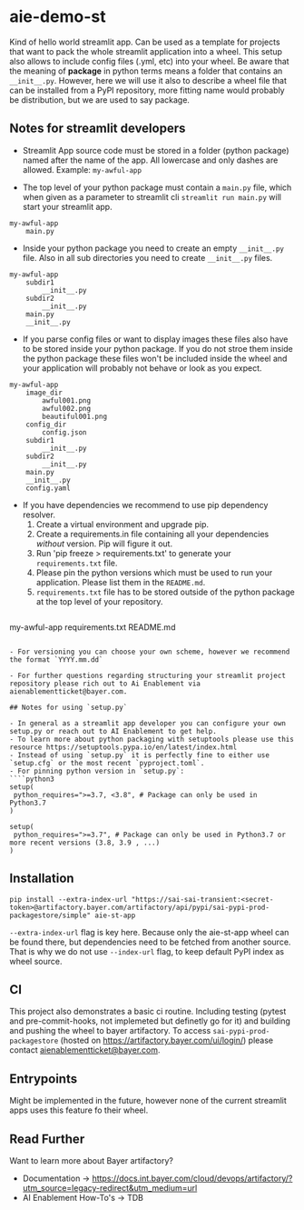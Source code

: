 # aie-demo-st

Kind of hello world streamlit app. Can be used as a template for projects that want to pack the whole streamlit application into a wheel. This setup also allows to include config files (.yml, etc) into your wheel. Be aware that the meaning of __package__ in python terms means a folder that contains an `__init__.py`. However, here we will use it also to describe a wheel file that can be installed from a PyPI repository, more fitting name would probably be distribution, but we are used to say package.

## Notes for streamlit developers

- Streamlit App source code must be stored in a folder (python package) named after the name of the app. All lowercase and only dashes are allowed. Example: `my-awful-app`

- The top level of your python package must contain a `main.py` file, which when given as a parameter to streamlit cli `streamlit run main.py` will start your streamlit app.

```python3
my-awful-app
    main.py
```

- Inside your python package you need to create an empty `__init__.py` file. Also in all sub directories you need to create `__init__.py` files.

```python3
my-awful-app
    subdir1
        __init__.py
    subdir2
        __init__.py
    main.py
    __init__.py
```

- If you parse config files or want to display images these files also have to be stored inside your python package. If you do not stroe them inside the python package these files won't be included inside the wheel and your application will probably not behave or look as you expect.

```python3
my-awful-app
    image_dir
        awful001.png
        awful002.png
        beautiful001.png
    config_dir
        config.json
    subdir1
        __init__.py
    subdir2
        __init__.py
    main.py
    __init__.py
    config.yaml
```

- If you have dependencies we recommend to use pip dependency resolver.
  1) Create a virtual environment and upgrade pip.
  2) Create a requirements.in file containing all your dependencies _without_ version. Pip will figure it out.
  3) Run 'pip freeze > requirements.txt' to generate your `requirements.txt` file.
  4) Please pin the python versions which must be used to run your application. Please list them in the `README.md`.
  5) `requirements.txt` file has to be stored outside of the python package at the top level of your repository.
  ```python3
my-awful-app
requirements.txt
README.md
```

- For versioning you can choose your own scheme, however we recommend the format `YYYY.mm.dd`

- For further questions regarding structuring your streamlit project repository please rich out to Ai Enablement via aienablementticket@bayer.com.

## Notes for using `setup.py`

- In general as a streamlit app developer you can configure your own setup.py or reach out to AI Enablement to get help.
- To learn more about python packaging with setuptools please use this resource https://setuptools.pypa.io/en/latest/index.html 
- Instead of using `setup.py` it is perfectly fine to either use `setup.cfg` or the most recent `pyproject.toml`.
- For pinning python version in `setup.py`:
````python3
setup(
 python_requires=">=3.7, <3.8", # Package can only be used in Python3.7
)

setup(
 python_requires=">=3.7", # Package can only be used in Python3.7 or more recent versions (3.8, 3.9 , ...)
)
```


## Installation

`pip install --extra-index-url "https://sai-sai-transient:<secret-token>@artifactory.bayer.com/artifactory/api/pypi/sai-pypi-prod-packagestore/simple" aie-st-app`

`--extra-index-url` flag is key here. Because only the aie-st-app wheel can be found there, but dependencies need to be fetched from another source. That is why we do not use `--index-url` flag, to keep default PyPI index as wheel source.

## CI

This project also demonstrates a basic ci routine. Including testing (pytest and pre-commit-hooks, not implemeted but definetly go for it) and building and pushing the wheel to bayer artifactory. To access `sai-pypi-prod-packagestore` (hosted on https://artifactory.bayer.com/ui/login/) please contact aienablementticket@bayer.com.


## Entrypoints

Might be implemented in the future, however none of the current streamlit apps uses this feature fo their wheel.



## Read Further

Want to learn more about Bayer artifactory?
- Documentation -> https://docs.int.bayer.com/cloud/devops/artifactory/?utm_source=legacy-redirect&utm_medium=url
- AI Enablement How-To's -> TDB
